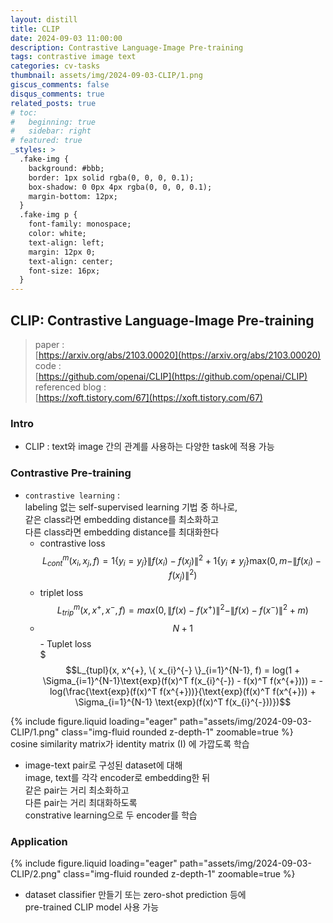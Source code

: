 ```yaml
---
layout: distill
title: CLIP
date: 2024-09-03 11:00:00
description: Contrastive Language-Image Pre-training
tags: contrastive image text
categories: cv-tasks
thumbnail: assets/img/2024-09-03-CLIP/1.png
giscus_comments: false
disqus_comments: true
related_posts: true
# toc:
#   beginning: true
#   sidebar: right
# featured: true
_styles: >
  .fake-img {
    background: #bbb;
    border: 1px solid rgba(0, 0, 0, 0.1);
    box-shadow: 0 0px 4px rgba(0, 0, 0, 0.1);
    margin-bottom: 12px;
  }
  .fake-img p {
    font-family: monospace;
    color: white;
    text-align: left;
    margin: 12px 0;
    text-align: center;
    font-size: 16px;
  }
---
```


## CLIP: Contrastive Language-Image Pre-training

> paper :  
[https://arxiv.org/abs/2103.00020](https://arxiv.org/abs/2103.00020)  
code :  
[https://github.com/openai/CLIP](https://github.com/openai/CLIP)  
referenced blog :  
[https://xoft.tistory.com/67](https://xoft.tistory.com/67)

### Intro

- CLIP : text와 image 간의 관계를 사용하는 다양한 task에 적용 가능  

### Contrastive Pre-training

- `contrastive learning` :  
labeling 없는 self-supervised learning 기법 중 하나로,  
같은 class라면 embedding distance를 최소화하고  
다른 class라면 embedding distance를 최대화한다  
  - contrastive loss  
  $$L_{cont}^m(x_i, x_j, f) = 1 \{ y_i = y_j \} \| f(x_i) - f(x_j) \|^2 + 1 \{ y_i \neq y_j \} \text{max}(0, m - \| f(x_i) - f(x_j) \|^2)$$
  - triplet loss  
  $$L_{trip}^m(x, x^{+}, x^{-}, f) = max(0, \| f(x) - f(x^{+}) \|^2 - \| f(x) - f(x^{-}) \|^2 + m)$$  
  - $$N+1$$ - Tuplet loss  
  $$$L_{tupl}(x, x^{+}, \{ x_{i}^{-} \}_{i=1}^{N-1}, f) = log(1 + \Sigma_{i=1}^{N-1}\text{exp}(f(x)^T f(x_{i}^{-}) - f(x)^T f(x^{+}))) = - log(\frac{\text{exp}(f(x)^T f(x^{+}))}{\text{exp}(f(x)^T f(x^{+})) + \Sigma_{i=1}^{N-1} \text{exp}(f(x)^T f(x_{i}^{-}))})$$

<div class="row mt-3">
    <div class="col-sm mt-3 mt-md-0">
        {% include figure.liquid loading="eager" path="assets/img/2024-09-03-CLIP/1.png" class="img-fluid rounded z-depth-1" zoomable=true %}
    </div>
</div>
<div class="caption">
    cosine similarity matrix가 identity matrix (I) 에 가깝도록 학습
</div>

- image-text pair로 구성된 dataset에 대해  
image, text를 각각 encoder로 embedding한 뒤  
같은 pair는 거리 최소화하고  
다른 pair는 거리 최대화하도록  
constrative learning으로 두 encoder를 학습

### Application

<div class="row mt-3">
    <div class="col-sm mt-3 mt-md-0">
        {% include figure.liquid loading="eager" path="assets/img/2024-09-03-CLIP/2.png" class="img-fluid rounded z-depth-1" zoomable=true %}
    </div>
</div>

- dataset classifier 만들기 또는 zero-shot prediction 등에  
pre-trained CLIP model 사용 가능